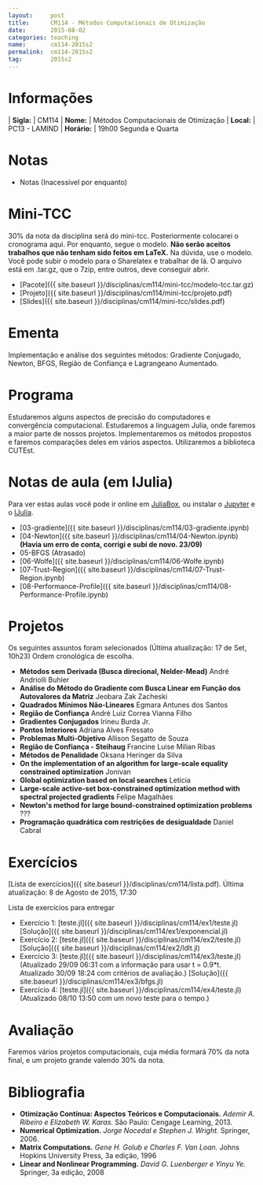 ```yaml
---
layout:     post
title:      CM114 - Métodos Computacionais de Otimização
date:       2015-08-02
categories: teaching
name:       cm114-2015s2
permalink:  cm114-2015s2
tag:        2015s2
---
```


# Informações

  | **Sigla:**   | CM114
  | **Nome:**    | Métodos Computacionais de Otimização
  | **Local:**   | PC13 - LAMIND
  | **Horário:** | 19h00 Segunda e Quarta

# Notas

<!--
  - [Notas]({{ site.baseurl }}/disciplinas/cm114/notas-2015s2.pdf)
    (Última atualização 13/10 às 14:40)
    -->
  - Notas (Inacessível por enquanto)

# Mini-TCC

30% da nota da disciplina será do mini-tcc. Posteriormente colocarei o
cronograma aqui. Por enquanto, segue o modelo. **Não serão aceitos trabalhos
que não tenham sido feitos em LaTeX.** Na dúvida, use o modelo.
Você pode subir o modelo para o Sharelatex e trabalhar de lá.
O arquivo está em .tar.gz, que o 7zip, entre outros, deve conseguir abrir.

  - [Pacote]({{ site.baseurl }}/disciplinas/cm114/mini-tcc/modelo-tcc.tar.gz)
  - [Projeto]({{ site.baseurl }}/disciplinas/cm114/mini-tcc/projeto.pdf)
  - [Slides]({{ site.baseurl }}/disciplinas/cm114/mini-tcc/slides.pdf)

# Ementa

Implementação e análise dos seguintes métodos: Gradiente Conjugado, Newton,
BFGS, Região de Confiança e Lagrangeano Aumentado.

# Programa

Estudaremos alguns aspectos de precisão do computadores e convergência
computacional.
Estudaremos a linguagem Julia, onde faremos a maior parte de nossos projetos.
Implementaremos os métodos propostos e faremos comparações deles em vários
aspectos.
Utilizaremos a biblioteca CUTEst.

# Notas de aula (em IJulia)

Para ver estas aulas você pode ir online em
[JuliaBox](https://www.juliabox.org),
ou instalar o [Jupyter](https://jupyter.org/) e o
[IJulia](https://github.com/JuliaLang/IJulia.jl).

  - [03-gradiente]({{ site.baseurl }}/disciplinas/cm114/03-gradiente.ipynb)
  - [04-Newton]({{ site.baseurl }}/disciplinas/cm114/04-Newton.ipynb)
    **(Havia um erro de conta, corrigi e subi de novo. 23/09)**
  - 05-BFGS (Atrasado)
  - [06-Wolfe]({{ site.baseurl }}/disciplinas/cm114/06-Wolfe.ipynb)
  - [07-Trust-Region]({{ site.baseurl }}/disciplinas/cm114/07-Trust-Region.ipynb)
  - [08-Performance-Profile]({{ site.baseurl }}/disciplinas/cm114/08-Performance-Profile.ipynb)

# Projetos

Os seguintes assuntos foram selecionados (Última atualização: 17 de Set, 10h23)
Ordem cronológica de escolha.

  - **Métodos sem Derivada (Busca direcional, Nelder-Mead)**
    André Andriolli Buhler
  - **Análise do Método do Gradiente com Busca Linear em Função dos Autovalores
    da Matriz**
    Jeobara Zak Zacheski
  - **Quadrados Mínimos Não-Lineares**
    Egmara Antunes dos Santos
  - **Região de Confiança**
    André Luiz Correa Vianna Filho
  - **Gradientes Conjugados**
    Irineu Burda Jr.
  - **Pontos Interiores**
    Adriana Alves Fressato
  - **Problemas Multi-Objetivo**
    Allison Segatto de Souza
  - **Região de Confiança - Steihaug**
    Francine Luise Milian Ribas
  - **Métodos de Penalidade**
    Oksana Heringer da Silva
  - **On the implementation of an algorithm for large-scale equality constrained
    optimization**
    Jonivan
  - **Global optimization based on local searches**
    Leticia
  - **Large-scale active-set box-constrained optimization method with spectral
    projected gradients**
    Felipe Magalhães
  - **Newton's method for large bound-constrained optimization problems**
    ???
  - **Programação quadrática com restrições de desigualdade**
    Daniel Cabral

# Exercícios

[Lista de exercícios]({{ site.baseurl }}/disciplinas/cm114/lista.pdf).
Última atualização: 8 de Agosto de 2015, 17:30

Lista de exercícios para entregar

  - Exercício 1: [teste.jl]({{ site.baseurl }}/disciplinas/cm114/ex1/teste.jl)
    [Solução]({{ site.baseurl }}/disciplinas/cm114/ex1/exponencial.jl)
  - Exercício 2: [teste.jl]({{ site.baseurl }}/disciplinas/cm114/ex2/teste.jl)
    [Solução]({{ site.baseurl }}/disciplinas/cm114/ex2/ldlt.jl)
  - Exercício 3: [teste.jl]({{ site.baseurl }}/disciplinas/cm114/ex3/teste.jl)
    (Atualizado 29/09 06:31 com a informação
    para usar t = 0.9*t. Atualizado 30/09 18:24 com critérios de avaliação.)
    [Solução]({{ site.baseurl }}/disciplinas/cm114/ex3/bfgs.jl)
  - Exercício 4: [teste.jl]({{ site.baseurl }}/disciplinas/cm114/ex4/teste.jl)
    (Atualizado 08/10 13:50 com um novo teste para o tempo.)

# Avaliação

Faremos vários projetos computacionais, cuja média formará 70% da nota final,
e um projeto grande valendo 30% da nota.

# Bibliografia

  - **Otimização Contínua: Aspectos Teóricos e Computacionais.**
    *Ademir A. Ribeiro e Elizabeth W. Karas.*
    São Paulo: Cengage Learning,
    2013.
  - **Numerical Optimization.**
    *Jorge Nocedal e Stephen J. Wright.*
    Springer,
    2006.
  - **Matrix Computations.**
    *Gene H. Golub e Charles F. Van Loan.*
    Johns Hopkins University Press,
    3a edição,
    1996
  - **Linear and Nonlinear Programming.**
    *David G. Luenberger e Yinyu Ye.*
    Springer,
    3a edição,
    2008
